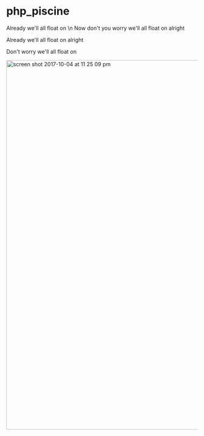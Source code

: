 # php_piscine
Already we'll all float on \n
Now don't you worry we'll all float on alright

Already we'll all float on alright

Don't worry we'll all float on

<img width="972" alt="screen shot 2017-10-04 at 11 25 09 pm" src="https://user-images.githubusercontent.com/13093517/31213387-4ddae360-a95b-11e7-9648-ce336624ac3f.png">
